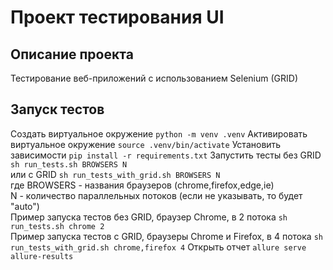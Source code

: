 # Проект тестирования UI

## Описание проекта

Тестирование веб-приложений с использованием Selenium (GRID)

## Запуск тестов

Создать виртуальное окружение `python -m venv .venv`
Активировать виртуальное окружение `source .venv/bin/activate`
Установить зависимости `pip install -r requirements.txt`
Запустить тесты без GRID `sh run_tests.sh BROWSERS N` \
или с GRID `sh run_tests_with_grid.sh BROWSERS N` \
где BROWSERS - названия браузеров (chrome,firefox,edge,ie) \
N - количество параллельных потоков (если не указывать, то будет "auto") \
Пример запуска тестов без GRID, браузер Chrome, в 2 потока `sh run_tests.sh chrome 2` \
Пример запуска тестов с GRID, браузеры Chrome и Firefox, в 4 потока `sh run_tests_with_grid.sh chrome,firefox 4`
Открыть отчет `allure serve allure-results`